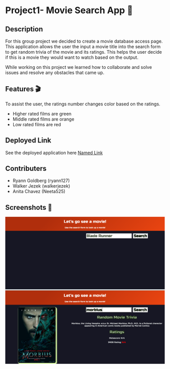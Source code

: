 # Project1- Movie Search App :movie_camera:	

## Description 
For this group project we decided to create a movie database access page. This application allows the user the input a movie title into the search form to get random trivia of the movie and its ratings. This helps the user decide if this is a movie they would want to watch based on the output. 

While working on this project we learned how to collaborate and solve issues and resolve any obstacles that came up. 

## Features :clapper:
To assist the user, the ratings number changes color based on the ratings.

- Higher rated films are green
- Middle rated films are orange
- Low rated films are red

## Deployed Link

See the deployed application here 
[Named Link](http://www. "Named link title") 

## Contributers

- Ryann Goldberg (ryann127)
- Walker Jezek (walkerjezek)
- Anita Chavez (Neeta525)

## Screenshots :camera_flash:
![alt text](Images/ScreenshotMovieApp1.png)
![alt text](Images/ScreenshotMovieApp2.png)



